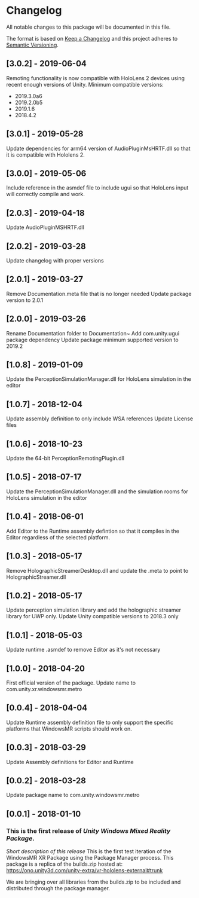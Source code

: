 # Changelog
All notable changes to this package will be documented in this file.

The format is based on [Keep a Changelog](http://keepachangelog.com/en/1.0.0/)
and this project adheres to [Semantic Versioning](http://semver.org/spec/v2.0.0.html).

## [3.0.2] - 2019-06-04

Remoting functionality is now compatible with HoloLens 2 devices using recent enough versions of Unity. Minimum compatible versions:
- 2019.3.0a6
- 2019.2.0b5
- 2019.1.6
- 2018.4.2

## [3.0.1] - 2019-05-28

Update dependencies for arm64 version of AudioPluginMsHRTF.dll so that it is compatible with Hololens 2.

## [3.0.0] - 2019-05-06

Include reference in the asmdef file to include ugui so that HoloLens input will correctly compile and work.

## [2.0.3] - 2019-04-18

Update AudioPluginMSHRTF.dll

## [2.0.2] - 2019-03-28

Update changelog with proper versions

## [2.0.1] - 2019-03-27

Remove Documentation.meta file that is no longer needed
Update package version to 2.0.1

## [2.0.0] - 2019-03-26

Rename Documentation folder to Documentation~
Add com.unity.ugui package dependency
Update package minimum supported version to 2019.2

## [1.0.8] - 2019-01-09

Update the PerceptionSimulationManager.dll for HoloLens simulation in the editor

## [1.0.7] - 2018-12-04

Update assembly definition to only include WSA references
Update License files

## [1.0.6] - 2018-10-23

Update the 64-bit PerceptionRemotingPlugin.dll 

## [1.0.5] - 2018-07-17

Update the PerceptionSimulationManager.dll and the simulation rooms for HoloLens simulation in the editor

## [1.0.4] - 2018-06-01

Add Editor to the Runtime assembly defintion so that it compiles in the Editor regardless of the selected platform.

## [1.0.3] - 2018-05-17

Remove HolographicStreamerDesktop.dll and update the .meta to point to HolographicStreamer.dll

## [1.0.2] - 2018-05-17

Update perception simulation library and add the holographic streamer library for UWP only.
Update Unity compatible versions to 2018.3 only

## [1.0.1] - 2018-05-03

Update runtime .asmdef to remove Editor as it's not necessary

## [1.0.0] - 2018-04-20

First official version of the package.
Update name to com.unity.xr.windowsmr.metro

## [0.0.4] - 2018-04-04

Update Runtime assembly definition file to only support the specific platforms that WindowsMR scripts should work on.

## [0.0.3] - 2018-03-29

Update Assembly definitions for Editor and Runtime

## [0.0.2] - 2018-03-28

Update package name to com.unity.windowsmr.metro

## [0.0.1] - 2018-01-10

### This is the first release of *Unity Windows Mixed Reality Package*.

*Short description of this release*
This is the first test iteration of the WindowsMR XR Package using the Package Manager process. This package is a replica of the builds.zip hosted at:
https://ono.unity3d.com/unity-extra/vr-hololens-external#trunk

We are bringing over all libraries from the builds.zip to be included and distributed through the package manager.
